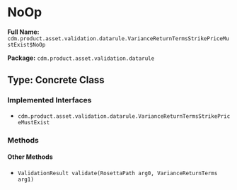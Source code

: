 # NoOp

**Full Name:** `cdm.product.asset.validation.datarule.VarianceReturnTermsStrikePriceMustExist$NoOp`

**Package:** `cdm.product.asset.validation.datarule`

## Type: Concrete Class

### Implemented Interfaces

- `cdm.product.asset.validation.datarule.VarianceReturnTermsStrikePriceMustExist`

### Methods

#### Other Methods

- `ValidationResult validate(RosettaPath arg0, VarianceReturnTerms arg1)`

